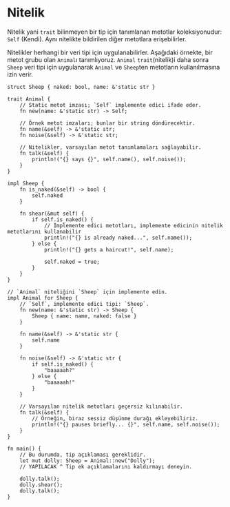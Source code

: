 # Nitelik

Nitelik yani `trait` bilinmeyen bir tip için tanımlanan metotlar koleksiyonudur:
`Self` (Kendi). Aynı nitelikte bildirilen diğer metotlara erişebilirler. 

Nitelikler herhangi bir veri tipi için uygulanabilirler. Aşağıdaki örnekte,
bir metot grubu olan `Animal`ı tanımlıyoruz. `Animal` `trait`(nitelik)i daha sonra 
`Sheep` veri tipi için uygulanarak `Animal` ve `Sheep`ten metotların kullanılmasına izin verir.

```rust,editable
struct Sheep { naked: bool, name: &'static str }

trait Animal {
    // Static metot imzası; `Self` implemente edici ifade eder.
    fn new(name: &'static str) -> Self;

    // Örnek metot imzaları; bunlar bir string döndürecektir.
    fn name(&self) -> &'static str;
    fn noise(&self) -> &'static str;

    // Nitelikler, varsayılan metot tanımlamaları sağlayabilir.
    fn talk(&self) {
        println!("{} says {}", self.name(), self.noise());
    }
}

impl Sheep {
    fn is_naked(&self) -> bool {
        self.naked
    }

    fn shear(&mut self) {
        if self.is_naked() {
            // İmplemente edici metotları, implemente edicinin nitelik metotlarını kullanabilir
            println!("{} is already naked...", self.name());
        } else {
            println!("{} gets a haircut!", self.name);

            self.naked = true;
        }
    }
}

// `Animal` niteliğini `Sheep` için implemente edin.
impl Animal for Sheep {
    // `Self`, implemente edici tipi: `Sheep`.
    fn new(name: &'static str) -> Sheep {
        Sheep { name: name, naked: false }
    }

    fn name(&self) -> &'static str {
        self.name
    }

    fn noise(&self) -> &'static str {
        if self.is_naked() {
            "baaaaah?"
        } else {
            "baaaaah!"
        }
    }
    
    // Varsayılan nitelik metotları geçersiz kılınabilir.
    fn talk(&self) {
        // Örneğin, biraz sessiz düşünme durağı ekleyebiliriz.
        println!("{} pauses briefly... {}", self.name, self.noise());
    }
}

fn main() {
    // Bu durumda, tip açıklaması gereklidir.
    let mut dolly: Sheep = Animal::new("Dolly");
    // YAPILACAK ^ Tip ek açıklamalarını kaldırmayı deneyin.

    dolly.talk();
    dolly.shear();
    dolly.talk();
}
```
